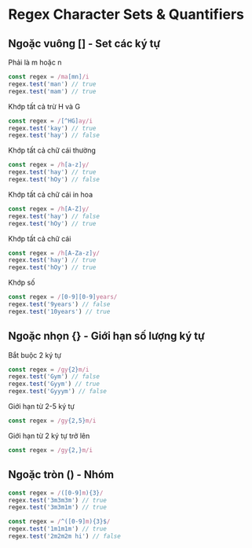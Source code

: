 # Regex Character Sets & Quantifiers

## Ngoặc vuông [] - Set các ký tự

Phải là m hoặc n

```javascript
const regex = /ma[mn]/i
regex.test('man') // true
regex.test('mam') // true
```

Khớp tất cả trừ H và G

```javascript
const regex = /[^HG]ay/i
regex.test('kay') // true
regex.test('hay') // false
```

Khớp tất cả chữ cái thường

```javascript
const regex = /h[a-z]y/
regex.test('hay') // true
regex.test('hOy') // false
```

Khớp tất cả chữ cái in hoa

```javascript
const regex = /h[A-Z]y/
regex.test('hay') // false
regex.test('hOy') // true
```

Khớp tất cả chữ cái

```javascript
const regex = /h[A-Za-z]y/
regex.test('hay') // true
regex.test('hOy') // true
```

Khớp số

```javascript
const regex = /[0-9][0-9]years/
regex.test('9years') // false
regex.test('10years') // true
```

## Ngoặc nhọn {} - Giới hạn số lượng ký tự

Bắt buộc 2 ký tự

```javascript
const regex = /gy{2}m/i
regex.test('Gym') // false
regex.test('Gyym') // true
regex.test('Gyyym') // false
```

Giới hạn từ 2-5 ký tự

```javascript
const regex = /gy{2,5}m/i
```

Giới hạn từ 2 ký tự trở lên

```javascript
const regex = /gy{2,}m/i
```

## Ngoặc tròn () - Nhóm

```javascript
const regex = /([0-9]m){3}/
regex.test('3m3m3m') // true
regex.test('3m3m1m') // true
```

```javascript
const regex = /^([0-9]m){3}$/
regex.test('1m1m1m') // true
regex.test('2m2m2m hi') // false
```

